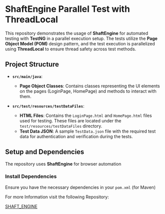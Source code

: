 # ShaftEngine Parallel Test with ThreadLocal

This repository demonstrates the usage of **ShaftEngine** for automated testing with **TestNG** in a parallel execution setup. The tests utilize the **Page Object Model (POM)** design pattern, and the test execution is parallelized using **ThreadLocal** to ensure thread safety across test methods.

## Project Structure

- **`src/main/java`**:
  - **Page Object Classes**: Contains classes representing the UI elements on the pages (LoginPage, HomePage) and methods to interact with them.
  
- **`src/test/resources/testDataFiles`**:
  - **HTML Files**: Contains the `LoginPage.html` and `HomePage.html` files used for testing. These files are located under the `test/resources/testDataFiles` directory.
  - **Test Data JSON**: A sample `TestData.json` file with the required test data for authentication and verification during the tests.

## Setup and Dependencies

The repository uses **ShaftEngine** for browser automation

### Install Dependencies

Ensure you have the necessary dependencies in your `pom.xml` (for Maven)

For more Information visit the following Repository:

[SHAFT_ENGINE](https://github.com/ShaftHQ/SHAFT_ENGINE)

